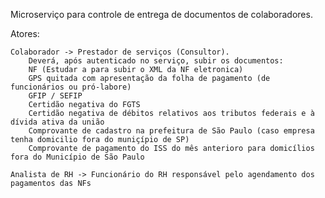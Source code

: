 Microserviço para controle de entrega de documentos de colaboradores.


Atores:

	Colaborador -> Prestador de serviços (Consultor). 
		Deverá, após autenticado no serviço, subir os documentos:
		NF (Estudar a para subir o XML da NF eletronica)
		GPS quitada com apresentação da folha de pagamento (de funcionários ou pró-labore)
		GFIP / SEFIP
		Certidão negativa do FGTS
		Certidão negativa de débitos relativos aos tributos federais e à dívida ativa da união
		Comprovante de cadastro na prefeitura de São Paulo (caso empresa tenha domicilio fora do muniçípio de SP)
		Comprovante de pagamento do ISS do mês anterioro para domicílios fora do Município de São Paulo
	
	Analista de RH -> Funcionário do RH responsável pelo agendamento dos pagamentos das NFs
